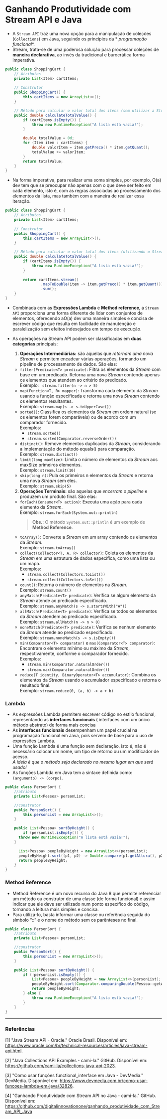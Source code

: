 # Ganhando Produtividade com Stream API e Java

- A `Stream API` traz uma nova opção para a manipulação de coleções (`Collections`) em Java, seguindo os princípios da *
  *programação funcional**.
- Stream, trata-se de uma poderosa solução para processar coleções de **maneira declarativa**, ao invés da tradicional e
  burocrática forma imperativa.

```java
public class ShoppingCart {
	// Atributos
	private List<Item> cartItems;
	
	// Construtor
	public ShoppingCart() {
		this.cartItems = new ArrayList<>();
	}

	// Método para calcular o valor total dos itens (sem utilizar a Stream API)
	public double calculateTotalValue() {
		if (cartItems.isEmpty()) {
			throw new RuntimeException("A lista está vazia!");
		}

		double totalValue = 0d;
		for (Item item : cartItems) {
			double valorItem = item.getPreco() * item.getQuant();
			totalValue += valorItem;
		}
		return totalValue;
	}
}
```

- Na forma imperativa, para realizar uma soma simples, por exemplo, O(a) dev tem que se preocupar não apenas com o que
  deve ser feito em cada elemento, isto é, com as regras associadas ao processamento dos elementos da lista, mas também
  com a maneira de realizar essa iteração.

```java
public class ShoppingCart {
	// Atributos
	private List<Item> cartItems;
	
	// Construtor
	public ShoppingCart() {
		this.cartItems = new ArrayList<>();
	}

	// Método para calcular o valor total dos itens (utilizando o Stream API)
	public double calculateTotalValue() {
		if (cartItems.isEmpty()) {
			throw new RuntimeException("A lista está vazia!");
		}
		
		return cartItems.stream()
				.mapToDouble(item -> item.getPreco() * item.getQuant())
				.sum();
	}
}
```

- Combinada com as **Expressões Lambda** e **Method reference**, a `Stream API` proporciona uma forma diferente de lidar
  com conjuntos de elementos, oferecendo aO(a) dev uma maneira simples e concisa de escrever código que resulta em
  facilidade de manutenção e paralelização sem efeitos indesejados em tempo de execução.

- As operações na Stream API podem ser classificadas em **duas categorias** principais:
  1. **Operações Intermediárias:** são aquelas que _retornam uma nova Stream_ e permitem encadear várias operações,
     formando um pipeline de processamento de dados. São elas:
    - `filter(Predicate<T> predicate)`: Filtra os elementos da _Stream_ com base em um predicado. Retorna uma nova
      _Stream_ contendo apenas os elementos que atendem ao critério do predicado.  
      Exemplo: ` stream.filter(n -> n > 5)`
    - `map(Function<T, R> mapper)`: Transforma cada elemento da _Stream_ usando a função especificada e retorna uma nova
      _Stream_ contendo os elementos resultantes.  
      Exemplo: `stream.map(s -> s.toUpperCase())`
    - `sorted()`: Classifica os elementos da _Stream_ em ordem natural (se os elementos forem comparáveis) ou de acordo
      com um comparador fornecido.  
      Exemplos:
      - `stream.sorted()`
      - `stream.sorted(Comparator.reverseOrder())`
    - `distinct()`: Remove elementos duplicados da _Stream_, considerando a implementação do método equals() para
      comparação.  
      Exemplo: `stream.distinct()`
    - `limit(long maxSize)`: Limita o número de elementos da _Stream_ aos maxSize primeiros elementos.  
      Exemplo: `stream.limit(10)`
    - `skip(long n)`: Pula os primeiros n elementos da _Stream_ e retorna uma nova _Stream_ sem eles.  
      Exemplo: `stream.skip(5)`

  2. **Operações Terminais:** são aquelas que _encerram o pipeline_ e produzem um produto final. São elas:
    - `forEach(Consumer<T> action)`: Executa uma ação para cada elemento da _Stream_.  
      Exemplo: `stream.forEach(System.out::println)`
      > **Obs.:** O método `System.out::println` é um exemplo de **Method Reference**.
    - `toArray()`: Converte a _Stream_ em um array contendo os elementos da _Stream_.  
      Exemplo: `stream.toArray()`
    - `collect(Collector<T, A, R> collector)`: Coleta os elementos da _Stream_ em uma estrutura de dados específica,
      como uma lista ou um mapa.  
      Exemplos:
      - `stream.collect(Collectors.toList())`
      - `stream.collect(Collectors.toSet())`
    - `count()`: Retorna o número de elementos na _Stream_.  
      Exemplo: `stream.count()`
    - `anyMatch(Predicate<T> predicate)`: Verifica se algum elemento da _Stream_ atende ao predicado especificado.  
      Exemplo: `stream.anyMatch(s -> s.startsWith("A"))`
    - `allMatch(Predicate<T> predicate)`: Verifica se todos os elementos da _Stream_ atendem ao predicado
      especificado.  
      Exemplo: `stream.allMatch(n -> n > 0)`
    - `noneMatch(Predicate<T> predicate)`: Verifica se nenhum elemento da _Stream_ atende ao predicado especificado.  
      Exemplo: `stream.noneMatch(s -> s.isEmpty())`
    - `min(Comparator<T> comparator)` e `max(Comparator<T> comparator)`: Encontram o elemento mínimo ou máximo da
      _Stream_, respectivamente, conforme o comparador fornecido.  
      Exemplos:
      - `stream.min(Comparator.naturalOrder())`
      - `stream.max(Comparator.naturalOrder())`
    - `reduce(T identity, BinaryOperator<T> accumulator)`: Combina os elementos da _Stream_ usando o acumulador
      especificado e retorna o resultado final.  
      Exemplo: `stream.reduce(0, (a, b) -> a + b)`

### Lambda

- As expressões Lambda permitem escrever código no estilo funcional, representando as **interfaces funcionais** (
  interfaces com um único método abstrato) de forma mais concisa
- As **interfaces funcionais** desempenham um papel crucial na programação funcional em Java, pois servem de base para o
  uso de expressões Lambda.
- Uma função Lambda é uma função sem declaração, isto é, não é necessário colocar um nome, um tipo de retorno ou um
  modificador de acesso.  
  _A ideia é que o método seja declarado no mesmo lugar em que será usado!_
- As funções Lambda em Java tem a sintaxe definida como:  
  `(argumento) -> (corpo)`.

```java
public class PersonSort {
	//atributo
	private List<Pessoa> personList;

	//construtor
	public PersonSort() {
		this.personList = new ArrayList<>();
	}

	public List<Pessoa> sortByHeight() {
		if (personList.isEmpty()) {
      throw new RuntimeException("A lista está vazia!");
    }

	  List<Pessoa> peopleByHeight = new ArrayList<>(personList);
	  peopleByHeight.sort((p1, p2) -> Double.compare(p1.getAltura(), p2.getAltura()));
	  return peopleByHeight;
	}
}
```

### Method Reference

- Method Reference é um novo recurso do Java 8 que permite referenciar um método ou construtor de uma classe (de forma
  funcional) e assim indicar que ele deve ser utilizado num ponto específico do código, tornando a leitura mais simples
  e concisa.
- Para utilizá-lo, basta informar uma classe ou referência seguida do símbolo “::” e o nome do método sem os parênteses
  no final.

```java
public class PersonSort {
	//atributo
	private List<Pessoa> personList;

	//construtor
	public PersonSort() {
		this.personList = new ArrayList<>();
	}

	public List<Pessoa> sortByHeight() {
		if (!personList.isEmpty()) {
			List<Pessoa> peopleByHeight = new ArrayList<>(personList);
			peopleByHeight.sort(Comparator.comparingDouble(Pessoa::getAltura));
			return peopleByHeight;
		} else {
			throw new RuntimeException("A lista está vazia!");
		}
	}
}
```

---

### Referências

[1] "Java Stream API - Oracle." Oracle Brasil. Disponível
em: https://www.oracle.com/br/technical-resources/articles/java-stream-api.html.

[2] "Java Collections API Examples - cami-la." GitHub. Disponível
em: https://github.com/cami-la/collections-java-api-2023.

[3] "Como usar funções functional_interface em Java - DevMedia." DevMedia. Disponível
em: https://www.devmedia.com.br/como-usar-funcoes-lambda-em-java/32826.

[4] "Ganhando Produtividade com Stream API no Java - cami-la." GitHub. Disponível
em: https://github.com/digitalinnovationone/ganhando_produtividade_com_Stream_API_Java

